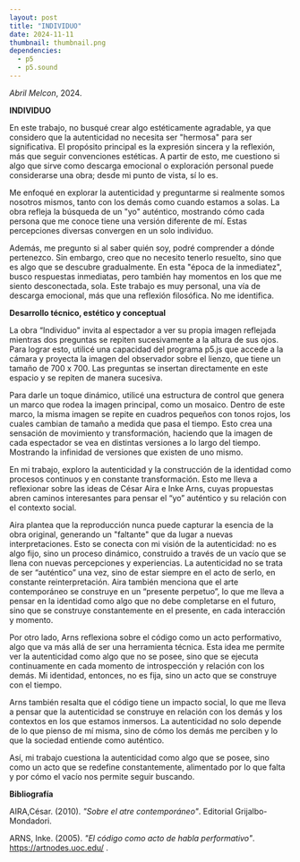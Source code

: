 ```yaml
---
layout: post
title: "INDIVIDUO"
date: 2024-11-11
thumbnail: thumbnail.png
dependencies:
  - p5
  - p5.sound
---
```


<div id="div-sketch">
  <script type="text/javascript" src="sketch.js"></script>
</div>

_Abril Melcon_, 2024.

**INDIVIDUO**

En este trabajo, no busqué crear algo estéticamente agradable, ya que considero que la autenticidad no necesita ser "hermosa" para ser significativa. El propósito principal es la expresión sincera y la reflexión, más que seguir convenciones estéticas. A partir de esto, me cuestiono si algo que sirve como descarga emocional o exploración personal puede considerarse una obra; desde mi punto de vista, sí lo es.

Me enfoqué en explorar la autenticidad y preguntarme si realmente somos nosotros mismos, tanto con los demás como cuando estamos a solas. La obra refleja la búsqueda de un "yo" auténtico, mostrando cómo cada persona que me conoce tiene una versión diferente de mí. Estas percepciones diversas convergen en un solo individuo.

Además, me pregunto si al saber quién soy, podré comprender a dónde pertenezco. Sin embargo, creo que no necesito tenerlo resuelto, sino que es algo que se descubre gradualmente. En esta "época de la inmediatez", busco respuestas inmediatas, pero también hay momentos en los que me siento desconectada, sola. Este trabajo es muy personal, una vía de descarga emocional, más que una reflexión filosófica. No me identifica.


**Desarrollo técnico, estético y conceptual**

La obra “Individuo" invita al espectador a ver su propia imagen reflejada mientras dos preguntas se repiten sucesivamente a la altura de sus ojos. Para lograr esto, utilicé una capacidad del programa p5.js que accede a la cámara y proyecta la imagen del observador sobre el lienzo, que tiene un tamaño de 700 x 700. Las preguntas se insertan directamente en este espacio y se repiten de manera sucesiva.

Para darle un toque dinámico, utilicé una estructura de control que genera un marco que rodea la imagen principal, como un mosaico. Dentro de este marco, la misma imagen se repite en cuadros pequeños con tonos rojos, los cuales cambian de tamaño a medida que pasa el tiempo. Esto crea una sensación de movimiento y transformación, haciendo que la imagen de cada espectador se vea en distintas versiones a lo largo del tiempo. Mostrando la infinidad de versiones que existen de uno mismo.

En mi trabajo, exploro la autenticidad y la construcción de la identidad como procesos continuos y en constante transformación. Esto me lleva a reflexionar sobre las ideas de César Aira e Inke Arns, cuyas propuestas abren caminos interesantes para pensar el “yo” auténtico y su relación con el contexto social.

Aira plantea que la reproducción nunca puede capturar la esencia de la obra original, generando un "faltante" que da lugar a nuevas interpretaciones. Esto se conecta con mi visión de la autenticidad: no es algo fijo, sino un proceso dinámico, construido a través de un vacío que se llena con nuevas percepciones y experiencias. La autenticidad no se trata de ser “auténtico” una vez, sino de estar siempre en el acto de serlo, en constante reinterpretación.
Aira también menciona que el arte contemporáneo se construye en un “presente perpetuo”, lo que me lleva a pensar en la identidad como algo que no debe completarse en el futuro, sino que se construye constantemente en el presente, en cada interacción y momento.

Por otro lado, Arns reflexiona sobre el código como un acto performativo, algo que va más allá de ser una herramienta técnica. Esta idea me permite ver la autenticidad como algo que no se posee, sino que se ejecuta continuamente en cada momento de introspección y relación con los demás. Mi identidad, entonces, no es fija, sino un acto que se construye con el tiempo.

Arns también resalta que el código tiene un impacto social, lo que me lleva a pensar que la autenticidad se construye en relación con los demás y los contextos en los que estamos inmersos. La autenticidad no solo depende de lo que pienso de mí misma, sino de cómo los demás me perciben y lo que la sociedad entiende como auténtico.

Así, mi trabajo cuestiona la autenticidad como algo que se posee, sino como un acto que se redefine constantemente, alimentado por lo que falta y por cómo el vacío nos permite seguir buscando.

**Bibliografía**

AIRA,César. (2010). _"Sobre el atre contemporáneo"_. Editorial Grijalbo-Mondadori.

ARNS, Inke. (2005). _"El código como acto de habla performativo"_. https://artnodes.uoc.edu/ .


